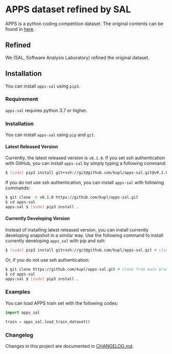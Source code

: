 # APPS dataset refined by SAL
APPS is a python coding competition dataset.
The original contents can be found in [here](https://github.com/hendrycks/apps).

## Refined
We (SAL, Software Analysis Laboratory) refined the original dataset.

## Installation
You can install `apps-sal` using `pip3`.

### Requirement
`apps-sal` requires python 3.7 or higher.

### Installation
You can install `apps-sal` using `pip` and `git`.

#### Latest Released Version
Currently, the latest released version is `v0.1.0`.
If you set ssh authentication with GitHub, you can install `apps-sal` by simply typing a following command:
```bash
$ [sudo] pip3 install git+ssh://git@github.com/kupl/apps-sal.git@v0.1.0
```
If you do not use ssh authentication, you can install `apps-sal` with following commands:
```bash
$ git clone -b v0.1.0 https://github.com/kupl/apps-sal.git
$ cd apps-sal
apps-sal $ [sudo] pip3 install .
```

#### Currently Developing Version
Instead of installing latest released version, you can install currently developing snapshot in a similar way.
Use the following command to install currently developing `apps_sal` with pip and ssh:
```bash
$ [sudo] pip3 install git+ssh://git@github.com/kupl/apps-sal.git # clone from main branch
```
Or, if you do not use ssh authentication:
```bash
$ git clone https://github.com/kupl/apps-sal.git # clone from main branch
$ cd apps-sal
apps-sal $ [sudo] pip3 install .
```

### Examples
You can load APPS train set with the following codes:
```python
import apps_sal

train = apps_sal.load_train_dataset()
```

### Changelog
Changes in this project are documented in [CHANGELOG.md](CHANGELOG.md).
